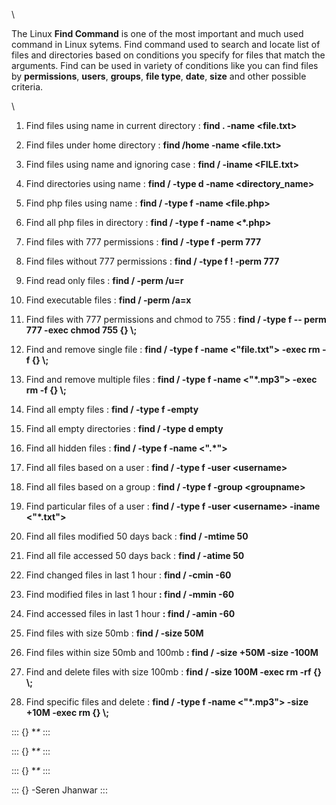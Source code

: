 \

The Linux **Find Command** is one of the most important and much used
command in Linux sytems. Find command used to search and locate list of
files and directories based on conditions you specify for files that
match the arguments. Find can be used in variety of conditions like you
can find files by **permissions**, **users**, **groups**, **file type**,
**date**, **size** and other possible criteria.

\

1.  Find files using name in current directory : **find . -name
    \<file.txt\>**

2.  Find files under home directory : **find /home -name \<file.txt\>**

3.  Find files using name and ignoring case : **find / -iname
    \<FILE.txt\>**

4.  Find directories using name : **find / -type d -name
    \<directory_name\>**

5.  Find php files using name : **find / -type f -name \<file.php\>**

6.  Find all php files in directory : **find / -type f -name
    \<\*.php\>**

7.  Find files with 777 permissions : **find / -type f -perm 777**

8.  Find files without 777 permissions : **find / -type f ! -perm 777**

9.  Find read only files : **find / -perm /u=r**

10. Find executable files : **find / -perm /a=x**

11. Find files with 777 permissions and chmod to 755 : **find / -type f
    -- perm 777 -exec chmod 755 {} \\;**

12. Find and remove single file : **find / -type f -name \<"file.txt"\>
    -exec rm -f {} \\;**

13. Find and remove multiple files : **find / -type f -name \<"\*.mp3"\>
    -exec rm -f {} \\;**

14. Find all empty files : **find / -type f -empty**

15. Find all empty directories : **find / -type d empty**

16. Find all hidden files : **find / -type f -name \<".\*"\>**

17. Find all files based on a user : **find / -type f -user
    \<username\>**

18. Find all files based on a group : **find / -type f -group
    \<groupname\>**

19. Find particular files of a user : **find / -type f -user
    \<username\> -iname \<"\*.txt"\>**

20. Find all files modified 50 days back : **find / -mtime 50**

21. Find all file accessed 50 days back : **find / -atime 50**

22. Find changed files in last 1 hour : **find / -cmin -60**

23. Find modified files in last 1 hour **: find / -mmin -60**

24. Find accessed files in last 1 hour **: find / -amin -60**

25. Find files with size 50mb : **find / -size 50M**

26. Find files within size 50mb and 100mb **: find / -size +50M -size
    -100M**

27. Find and delete files with size 100mb : **find / -size 100M -exec rm
    -rf {} \\;**

28. Find specific files and delete : **find / -type f -name \<"\*.mp3"\>
    -size +10M -exec rm {} \\;**

::: {}
**\**
:::

::: {}
**\**
:::

::: {}
**\**
:::

::: {}
-Seren Jhanwar
:::

